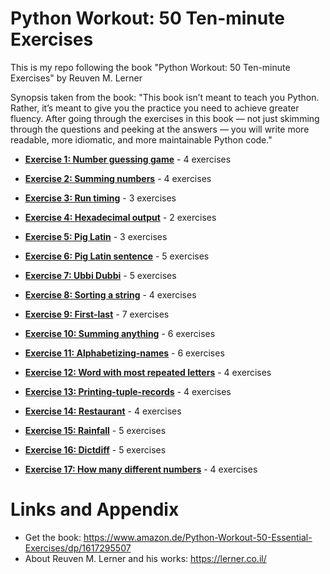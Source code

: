 # Python Workout: 50 Ten-minute Exercises
This is my repo following the book "Python Workout: 50 Ten-minute Exercises" by Reuven M. Lerner 

Synopsis taken from the book:
"This book isn’t meant to teach you Python. Rather, it’s meant to give you the practice you need to achieve greater fluency. After going through the exercises in this book — not just skimming through the questions and peeking at the answers — you will write more readable, more idiomatic, and more maintainable Python code."

* **[Exercise 1: Number guessing game](https://github.com/nihathalici/Python-Workout-50-Ten-minute-Exercises/tree/main/CHPT-01-Numeric-Types/Exer-01-Number-guessing-game)** - 4 exercises
* **[Exercise 2: Summing numbers](https://github.com/nihathalici/Python-Workout-50-Ten-minute-Exercises/tree/main/CHPT-01-Numeric-Types/Exer-02-Summing-numbers)** - 4 exercises
* **[Exercise 3: Run timing](https://github.com/nihathalici/Python-Workout-50-Ten-minute-Exercises/tree/main/CHPT-01-Numeric-Types/Exer-03-Run-timing)** - 3 exercises
* **[Exercise 4: Hexadecimal output](https://github.com/nihathalici/Python-Workout-50-Ten-minute-Exercises/tree/main/CHPT-01-Numeric-Types/Exer-04-Hexadecimal-output)** - 2 exercises
* **[Exercise 5: Pig Latin](https://github.com/nihathalici/Python-Workout-50-Ten-minute-Exercises/tree/main/CHPT-02-Strings/Exer-05-Pig-Latin)** - 3 exercises
* **[Exercise 6: Pig Latin sentence](https://github.com/nihathalici/Python-Workout-50-Ten-minute-Exercises/tree/main/CHPT-02-Strings/Exer-06-Pig-Latin-sentence)** - 5 exercises
* **[Exercise 7: Ubbi Dubbi](https://github.com/nihathalici/Python-Workout-50-Ten-minute-Exercises/tree/main/CHPT-02-Strings/Exer-07-Ubbi-Dubbi)** - 5 exercises
* **[Exercise 8: Sorting a string](https://github.com/nihathalici/Python-Workout-50-Ten-minute-Exercises/tree/main/CHPT-02-Strings/Exer-08-Sorting-a-string)** - 4 exercises

* **[Exercise 9: First-last](https://github.com/nihathalici/Python-Workout-50-Ten-minute-Exercises/tree/main/CHPT-03-Lists-and-tuples/Exer-09-First-last)** - 7 exercises
* **[Exercise 10: Summing anything](https://github.com/nihathalici/Python-Workout-50-Ten-minute-Exercises/tree/main/CHPT-03-Lists-and-tuples/Exer-10-Summing-anything)** - 6 exercises
* **[Exercise 11: Alphabetizing-names](https://github.com/nihathalici/Python-Workout-50-Ten-minute-Exercises/tree/main/CHPT-03-Lists-and-tuples/Exer-11-Alphabetizing-names)** - 6 exercises
* **[Exercise 12: Word with most repeated letters](https://github.com/nihathalici/Python-Workout-50-Ten-minute-Exercises/tree/main/CHPT-03-Lists-and-tuples/Exer-12-Word-with-most-repeated-letters)** - 4 exercises
* **[Exercise 13: Printing-tuple-records](https://github.com/nihathalici/Python-Workout-50-Ten-minute-Exercises/tree/main/CHPT-03-Lists-and-tuples/Exer-13-Printing-tuple-records)** - 4 exercises

* **[Exercise 14: Restaurant](https://github.com/nihathalici/Python-Workout-50-Ten-minute-Exercises/tree/main/CHPT-04-Dictionaries-and-sets/Exer-14-Restaurant)** - 4 exercises
* **[Exercise 15: Rainfall](https://github.com/nihathalici/Python-Workout-50-Ten-minute-Exercises/tree/main/CHPT-04-Dictionaries-and-sets/Exer-15-Rainfall)** - 5 exercises
* **[Exercise 16: Dictdiff](https://github.com/nihathalici/Python-Workout-50-Ten-minute-Exercises/tree/main/CHPT-04-Dictionaries-and-sets/Exer-16-Dictdiff)** - 5 exercises
* **[Exercise 17: How many different numbers](https://github.com/nihathalici/Python-Workout-50-Ten-minute-Exercises/tree/main/CHPT-04-Dictionaries-and-sets/Exer-17-How-many-different-numbers)** - 4 exercises



Links and Appendix
========================================================

- Get the book: https://www.amazon.de/Python-Workout-50-Essential-Exercises/dp/1617295507
- About Reuven M. Lerner and his works: https://lerner.co.il/
